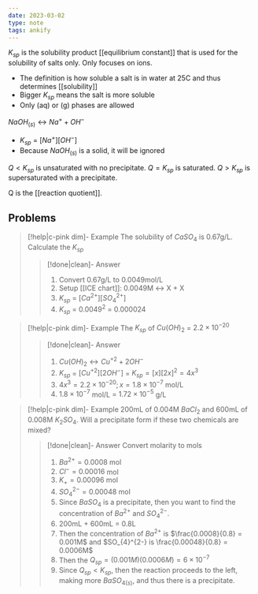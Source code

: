 ```yaml
---
date: 2023-03-02
type: note
tags: ankify
---
```


$K_{sp}$ is the solubility product [[equilibrium constant]] that is used for the solubility of salts only. Only focuses on ions.
- The definition is how soluble a salt is in water at 25C and thus determines [[solubility]]
- Bigger $K_{sp}$ means the salt is more soluble
- Only (aq) or (g) phases are allowed

$NaOH_{(s)} \leftrightarrow Na^+ + OH^-$
- $K_{sp}$ = $[Na^+][OH^-]$
- Because $NaOH_{(s)}$ is a solid, it will be ignored

$Q < K_{sp}$ is unsaturated with no precipitate.
$Q = K_{sp}$ is saturated.
$Q > K_{sp}$ is supersaturated with a precipitate.

Q is the [[reaction quotient]].

## Problems
> [!help|c-pink dim]- Example
> The solubility of $CaSO_{4}$ is 0.67g/L. Calculate the $K_{sp}$
>
> > [!done|clean]- Answer
> > 1. Convert 0.67g/L to 0.0049mol/L
> > 2. Setup [[ICE chart]]: 0.0049M $\leftrightarrow$ X + X
> > 3. $K_{sp}$ = $[Ca^{2+}][SO_{4}^{2+}]$
> > 4. $K_{sp}$ = $0.0049^2$ = 0.000024

> [!help|c-pink dim]- Example
> The $K_{sp}$ of $Cu(OH)_{2}$ = $2.2\times 10^{-20}$
>
> > [!done|clean]- Answer
> > 1. $Cu(OH)_{2} \leftrightarrow Cu^{+2} + 2OH^-$
> > 2. $K_{sp}$ = $[Cu^{+2}][2OH^-]$ = $K_{sp} = [x][2x]^2 = 4x^3$
> > 3. $4x^3 = 2.2 \times 10^{-20}; x=1.8 \times 10^{-7}$ mol/L
> > 4. $1.8 \times 10^{-7}$ mol/L = $1.72 \times 10^{-5}$ g/L

> [!help|c-pink dim]- Example
> 200mL of 0.004M $BaCl_{2}$ and 600mL of 0.008M $K_{2}SO_{4}$. Will a precipitate form if these two chemicals are mixed?
>
> > [!done|clean]- Answer
> > Convert molarity to mols
> > 1. $Ba^{2+} = 0.0008$ mol
> > 2. $Cl^- = 0.00016$ mol
> > 3. $K_{+} = 0.00096$ mol
> > 4. $SO_{4}^{2-} = 0.00048$ mol
> > 5. Since $BaSO_{4}$ is a precipitate, then you want to find the concentration of $Ba^{2+}$ and $SO_{4}^{2-}$.
> > 6. 200mL + 600mL = 0.8L
> > 7. Then the concentration of $Ba^{2+}$ is $\frac{0.0008}{0.8} = 0.001M$ and $SO_{4}^{2-} is \frac{0.00048}{0.8} = 0.0006M$
> > 8. Then the $Q_{sp} = (0.001M)(0.0006M) = 6 \times 10^{-7}$
> > 9. Since $Q_{sp} < K_{sp}$, then the reaction proceeds to the left, making more $BaSO_{4(s)}$, and thus there is a precipitate.
